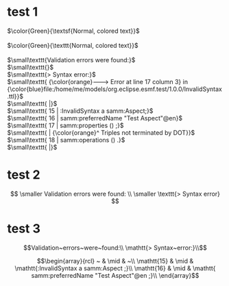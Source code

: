 # test 1

$\color{Green}{\textsf{Normal, colored text}}$<br> <br>
$\color{Green}{\texttt{Normal, colored text}}$<br>
<br>
$\small\texttt{Validation errors were found:}$<br>
$\small\texttt{}$<br>
$\small\texttt{> Syntax error:}$<br>
$\small\texttt{  {\color{orange}---> Error at line 17 column 3} in {\color{blue}file:/home/me/models/org.eclipse.esmf.test/1.0.0/InvalidSyntax.ttl}}$<br>
$\small\texttt{     |}$<br>
$\small\texttt{  15 | :InvalidSyntax a samm:Aspect;}$<br>
$\small\texttt{  16 |    samm:preferredName "Test Aspect"@en}$<br>
$\small\texttt{  17 |    samm:properties () ;}$<br>
$\small\texttt{     |    {\color{orange}^ Triples not terminated by DOT}}$<br>
$\small\texttt{  18 |    samm:operations () .}$<br>
$\small\texttt{     |}$<br>

# test 2

$$
\smaller Validation errors were found: \\
\smaller \texttt{> Syntax error}
$$

# test 3

```math
Validation~errors~were~found:\\  
\mathtt{> Syntax~error:}\\
```
```math
\begin{array}{rcl}
~ & \mid & ~\\
\mathtt{15} & \mid & \mathtt{:InvalidSyntax a samm:Aspect ;}\\
\mathtt{16} & \mid & \mathtt{   samm:preferredName "Test Aspect"@en ;}\\
\end{array}
```
